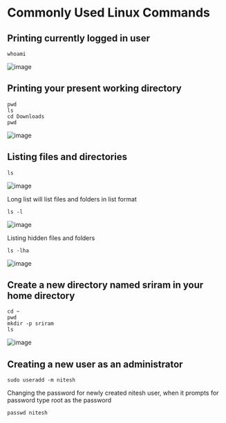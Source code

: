 # Commonly Used Linux Commands

## Printing currently logged in user
```
whoami
```
![image](https://github.com/user-attachments/assets/6bf47cd5-a768-4405-8a7b-1938024b9b80)

## Printing your present working directory
```
pwd
ls
cd Downloads
pwd
```
![image](https://github.com/user-attachments/assets/c40f3f06-0f3e-4328-873f-11020f0fd427)


## Listing files and directories
```
ls
```
![image](https://github.com/user-attachments/assets/251b3e03-7c9e-4d99-b3e4-29d6f5b57f9d)

Long list will list files and folders in list format
```
ls -l
```
![image](https://github.com/user-attachments/assets/31cd1689-bb41-4cbf-bcee-f64e6058a770)

Listing hidden files and folders
```
ls -lha
```
![image](https://github.com/user-attachments/assets/e3c705c5-0885-418a-a882-0b804631e55f)

## Create a new directory named sriram in your home directory
```
cd ~
pwd
mkdir -p sriram
ls
```
![image](https://github.com/user-attachments/assets/51b76d85-55f0-48e0-a2d8-7cf208b193ab)

## Creating a new user as an administrator
```
sudo useradd -m nitesh
```

Changing the password for newly created nitesh user, when it prompts for password type root as the password
```
passwd nitesh
```

